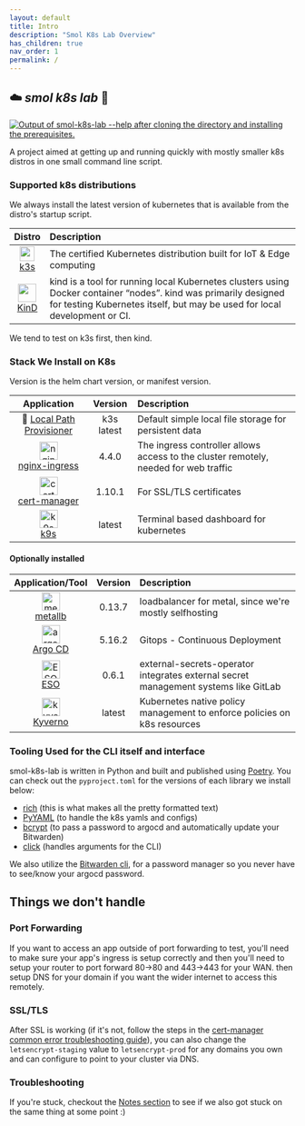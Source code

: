 ```yaml
---
layout: default
title: Intro
description: "Smol K8s Lab Overview"
has_children: true
nav_order: 1
permalink: /
---
```


## ☁️  *smol k8s lab* 🧸
[<img src="https://raw.githubusercontent.com/jessebot/smol-k8s-lab/main/docs/screenshots/help_text.svg" alt="Output of smol-k8s-lab --help after cloning the directory and installing the prerequisites.">](https://raw.githubusercontent.com/jessebot/smol-k8s-lab/main/docs/screenshots/help_text.svg)

A project aimed at getting up and running quickly with mostly smaller k8s distros in one small command line script.

### Supported k8s distributions
We always install the latest version of kubernetes that is available from the distro's startup script.

|  Distro    |         Description              |
|:----------:|:------------------------------------------------------|
| [<img src="https://raw.githubusercontent.com/jessebot/smol-k8s-lab/main/docs/icons/k3s_icon.ico" width="26">][k3s] <br /> [k3s] | The certified Kubernetes distribution built for IoT & Edge computing |
| [<img src="https://raw.githubusercontent.com/jessebot/smol-k8s-lab/main/docs/icons/kind_icon.png" width="32">][KinD] <br /> [KinD] | kind is a tool for running local Kubernetes clusters using Docker container “nodes”. kind was primarily designed for testing Kubernetes itself, but may be used for local development or CI. |

We tend to test on k3s first, then kind.


### Stack We Install on K8s
Version is the helm chart version, or manifest version.

|           Application           |    Version    |                      Description                      |
|:-------------------------------:|:-------------:|:------------------------------------------------------|
| 🐄 [Local Path Provisioner] |   k3s latest  | Default simple local file storage for persistent data |
| [<img src="https://raw.githubusercontent.com/jessebot/smol-k8s-lab/main/docs/icons/nginx.ico" width="32px" alt="nginx logo, white letter N with green background">][nginx-ingress] <br /> [nginx-ingress] | 4.4.0 | The ingress controller allows access to the cluster remotely, needed for web traffic |
| [<img src="https://raw.githubusercontent.com/jessebot/smol-k8s-lab/main/docs/icons/cert-manager_icon.png" width="32px" alt="cert manager logo">][cert-manager] <br /> [cert-manager] | 1.10.1 | For SSL/TLS certificates |
| [<img src="https://raw.githubusercontent.com/jessebot/smol-k8s-lab/main/docs/icons/k9s_icon.png" alt="k9s logo, outline of dog with ship wheels for eyes" width="32px">][k9s] <br /> [k9s] | latest | Terminal based dashboard for kubernetes |


#### Optionally installed

| Application/Tool |    Version    | Description |
|:----------------:|:-------------:|:------------|
| [<img src="https://raw.githubusercontent.com/jessebot/smol-k8s-lab/main/docs/icons/metallb_icon.png" width="32px" alt="metallb logo, blue arrow pointing up, with small line on one leg of arrow to show balance">][metallb] <br /> [metallb] | 0.13.7 | loadbalancer for metal, since we're mostly selfhosting |
| [<img src="https://raw.githubusercontent.com/jessebot/smol-k8s-lab/main/docs/icons/argo_icon.png" width="32" alt="argo CD logo, an organer squid wearing a fishbowl helmet">][Argo CD] <br /> [Argo CD] | 5.16.2 | Gitops - Continuous Deployment |
| [<img src="https://raw.githubusercontent.com/jessebot/smol-k8s-lab/main/docs/icons/eso_icon.png" width="32" alt="ESO logo, outline of robot with astricks in a screen in it's belly">][ESO] <br /> [ESO] | 0.6.1 | external-secrets-operator integrates external secret management systems like GitLab|
| [<img src="https://raw.githubusercontent.com/jessebot/smol-k8s-lab/main/docs/icons/kyverno_icon.png"  width="32" alt="kyvero logo">][Kyverno] <br /> [Kyverno] | latest | Kubernetes native policy management to enforce policies on k8s resources |


### Tooling Used for the CLI itself and interface
smol-k8s-lab is written in Python and built and published using [Poetry]. You can check out the `pyproject.toml` for the versions of each library we install below:

- [rich] (this is what makes all the pretty formatted text)
- [PyYAML] (to handle the k8s yamls and configs)
- [bcrypt] (to pass a password to argocd and automatically update your Bitwarden)
- [click] (handles arguments for the CLI)

We also utilize the [Bitwarden cli], for a password manager so you never have to see/know your argocd password.

## Things we don't handle

### Port Forwarding
If you want to access an app outside of port forwarding to test, you'll need to make sure your app's ingress is setup correctly and then you'll need to setup your router to port forward 80->80 and 443->443 for your WAN. then setup DNS for your domain if you want the wider internet to access this remotely.

### SSL/TLS
After SSL is working (if it's not, follow the steps in the [cert-manager common error troubleshooting guide](https://cert-manager.io/docs/faq/acme/#common-errors)), you can also change the `letsencrypt-staging` value to `letsencrypt-prod` for any domains you own and can configure to point to your cluster via DNS.

### Troubleshooting
If you're stuck, checkout the [Notes section](https://jessebot.github.io/smol-k8s-lab/notes) to see if we also got stuck on the same thing at some point :)


<!-- k8s distro link references -->
[k3s]: https://k3s.io/
[KinD]: https://kind.sigs.k8s.io/

<!-- k8s apps link references -->
[metallb]: https://github.io/metallb/metallb "metallb"
[Local Path Provisioner]: https://github.com/rancher/local-path-provisioner
[nginx-ingress]: https://github.io/kubernetes/ingress-nginx
[cert-manager]: https://cert-manager.io/docs/
[k9s]: https://k9scli.io/topics/install/

<!-- k8s opitonal argocd apps link references -->
[Argo CD]: https://github.io/argoproj/argo-helm
[ESO]: https://external-secrets.io/v0.5.9/
[Kyverno]: https://github.com/kyverno/kyverno/

<!-- smol-k8s-lab dependency lib link references -->
[Poetry]: https://python-poetry.org/
[rich]: https://github.com/Textualize/richP
[PyYAML]: https://pyyaml.org/
[bcrypt]: https://pypi.org/project/bcrypt/
[click]: https://pypi.org/project/click/
[Bitwarden cli]: https://bitwarden.com/help/cli/
